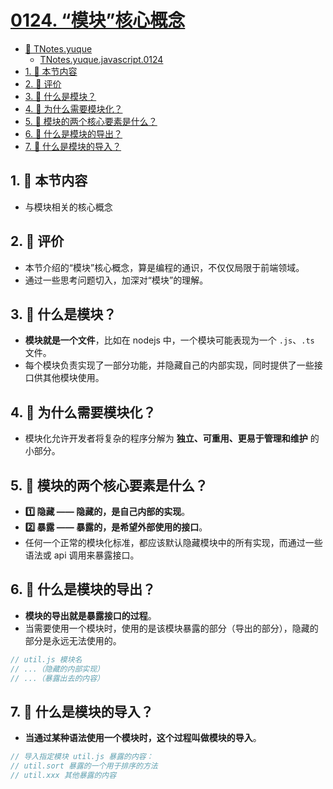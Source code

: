 # [0124. “模块”核心概念](https://github.com/tnotesjs/TNotes.javascript/tree/main/notes/0124.%20%E2%80%9C%E6%A8%A1%E5%9D%97%E2%80%9D%E6%A0%B8%E5%BF%83%E6%A6%82%E5%BF%B5)

<!-- region:toc -->

- [📂 TNotes.yuque](https://www.yuque.com/tdahuyou/tnotes.yuque/)
  - [TNotes.yuque.javascript.0124](https://www.yuque.com/tdahuyou/tnotes.yuque/javascript.0124)
- [1. 🎯 本节内容](#1--本节内容)
- [2. 🫧 评价](#2--评价)
- [3. 🤔 什么是模块？](#3--什么是模块)
- [4. 🤔 为什么需要模块化？](#4--为什么需要模块化)
- [5. 🤔 模块的两个核心要素是什么？](#5--模块的两个核心要素是什么)
- [6. 🤔 什么是模块的导出？](#6--什么是模块的导出)
- [7. 🤔 什么是模块的导入？](#7--什么是模块的导入)

<!-- endregion:toc -->

## 1. 🎯 本节内容

- 与模块相关的核心概念

## 2. 🫧 评价

- 本节介绍的“模块”核心概念，算是编程的通识，不仅仅局限于前端领域。
- 通过一些思考问题切入，加深对“模块”的理解。

## 3. 🤔 什么是模块？

- **模块就是一个文件**，比如在 nodejs 中，一个模块可能表现为一个 `.js`、`.ts` 文件。
- 每个模块负责实现了一部分功能，并隐藏自己的内部实现，同时提供了一些接口供其他模块使用。

## 4. 🤔 为什么需要模块化？

- 模块化允许开发者将复杂的程序分解为 **独立、可重用、更易于管理和维护** 的小部分。

## 5. 🤔 模块的两个核心要素是什么？

- **1️⃣ 隐藏 —— 隐藏的，是自己内部的实现**。
- **2️⃣ 暴露 —— 暴露的，是希望外部使用的接口**。
- 任何一个正常的模块化标准，都应该默认隐藏模块中的所有实现，而通过一些语法或 api 调用来暴露接口。

## 6. 🤔 什么是模块的导出？

- **模块的导出就是暴露接口的过程**。
- 当需要使用一个模块时，使用的是该模块暴露的部分（导出的部分），隐藏的部分是永远无法使用的。

```js
// util.js 模块名
// ...（隐藏的内部实现）
// ...（暴露出去的内容）
```

## 7. 🤔 什么是模块的导入？

- **当通过某种语法使用一个模块时，这个过程叫做模块的导入**。

```js
// 导入指定模块 util.js 暴露的内容：
// util.sort 暴露的一个用于排序的方法
// util.xxx 其他暴露的内容
```
